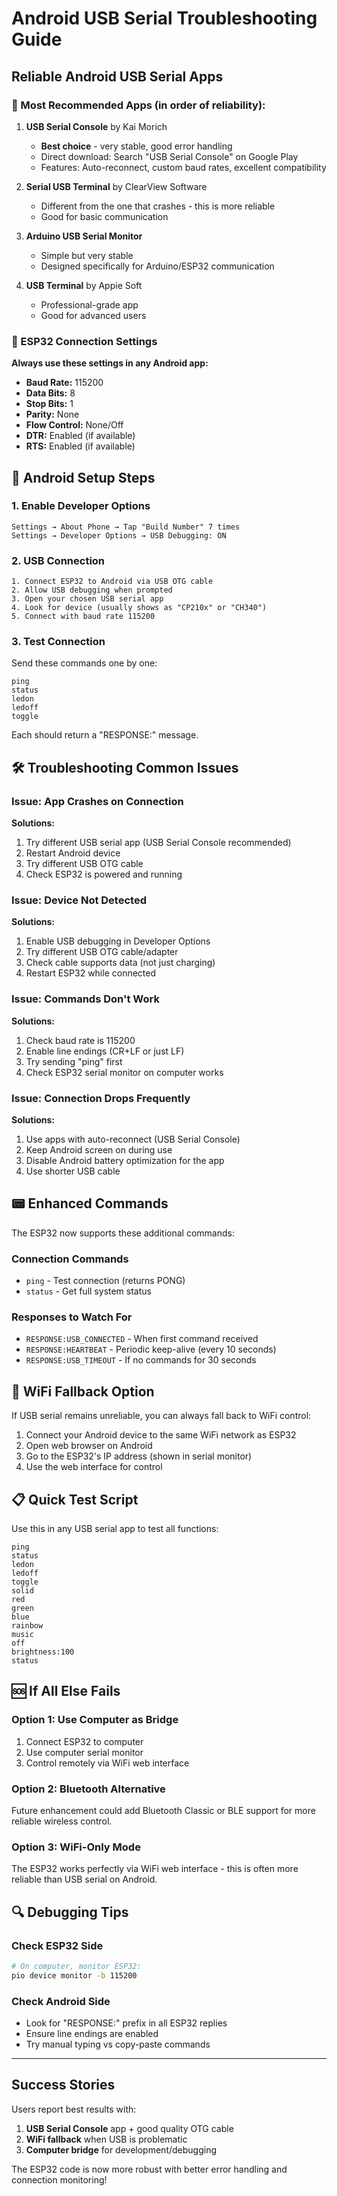 # Android USB Serial Troubleshooting Guide

## Reliable Android USB Serial Apps

### 🌟 Most Recommended Apps (in order of reliability):

1. **USB Serial Console** by Kai Morich

   - **Best choice** - very stable, good error handling
   - Direct download: Search "USB Serial Console" on Google Play
   - Features: Auto-reconnect, custom baud rates, excellent compatibility

2. **Serial USB Terminal** by ClearView Software

   - Different from the one that crashes - this is more reliable
   - Good for basic communication

3. **Arduino USB Serial Monitor**

   - Simple but very stable
   - Designed specifically for Arduino/ESP32 communication

4. **USB Terminal** by Appie Soft
   - Professional-grade app
   - Good for advanced users

### 🔧 ESP32 Connection Settings

**Always use these settings in any Android app:**

- **Baud Rate:** 115200
- **Data Bits:** 8
- **Stop Bits:** 1
- **Parity:** None
- **Flow Control:** None/Off
- **DTR:** Enabled (if available)
- **RTS:** Enabled (if available)

## 📱 Android Setup Steps

### 1. Enable Developer Options

```
Settings → About Phone → Tap "Build Number" 7 times
Settings → Developer Options → USB Debugging: ON
```

### 2. USB Connection

```
1. Connect ESP32 to Android via USB OTG cable
2. Allow USB debugging when prompted
3. Open your chosen USB serial app
4. Look for device (usually shows as "CP210x" or "CH340")
5. Connect with baud rate 115200
```

### 3. Test Connection

Send these commands one by one:

```
ping
status
ledon
ledoff
toggle
```

Each should return a "RESPONSE:" message.

## 🛠️ Troubleshooting Common Issues

### Issue: App Crashes on Connection

**Solutions:**

1. Try different USB serial app (USB Serial Console recommended)
2. Restart Android device
3. Try different USB OTG cable
4. Check ESP32 is powered and running

### Issue: Device Not Detected

**Solutions:**

1. Enable USB debugging in Developer Options
2. Try different USB OTG cable/adapter
3. Check cable supports data (not just charging)
4. Restart ESP32 while connected

### Issue: Commands Don't Work

**Solutions:**

1. Check baud rate is 115200
2. Enable line endings (CR+LF or just LF)
3. Try sending "ping" first
4. Check ESP32 serial monitor on computer works

### Issue: Connection Drops Frequently

**Solutions:**

1. Use apps with auto-reconnect (USB Serial Console)
2. Keep Android screen on during use
3. Disable Android battery optimization for the app
4. Use shorter USB cable

## 📟 Enhanced Commands

The ESP32 now supports these additional commands:

### Connection Commands

- `ping` - Test connection (returns PONG)
- `status` - Get full system status

### Responses to Watch For

- `RESPONSE:USB_CONNECTED` - When first command received
- `RESPONSE:HEARTBEAT` - Periodic keep-alive (every 10 seconds)
- `RESPONSE:USB_TIMEOUT` - If no commands for 30 seconds

## 🔄 WiFi Fallback Option

If USB serial remains unreliable, you can always fall back to WiFi control:

1. Connect your Android device to the same WiFi network as ESP32
2. Open web browser on Android
3. Go to the ESP32's IP address (shown in serial monitor)
4. Use the web interface for control

## 📋 Quick Test Script

Use this in any USB serial app to test all functions:

```
ping
status
ledon
ledoff
toggle
solid
red
green
blue
rainbow
music
off
brightness:100
status
```

## 🆘 If All Else Fails

### Option 1: Use Computer as Bridge

1. Connect ESP32 to computer
2. Use computer serial monitor
3. Control remotely via WiFi web interface

### Option 2: Bluetooth Alternative

Future enhancement could add Bluetooth Classic or BLE support for more reliable wireless control.

### Option 3: WiFi-Only Mode

The ESP32 works perfectly via WiFi web interface - this is often more reliable than USB serial on Android.

## 🔍 Debugging Tips

### Check ESP32 Side

```bash
# On computer, monitor ESP32:
pio device monitor -b 115200
```

### Check Android Side

- Look for "RESPONSE:" prefix in all ESP32 replies
- Ensure line endings are enabled
- Try manual typing vs copy-paste commands

---

## Success Stories

Users report best results with:

1. **USB Serial Console** app + good quality OTG cable
2. **WiFi fallback** when USB is problematic
3. **Computer bridge** for development/debugging

The ESP32 code is now more robust with better error handling and connection monitoring!
